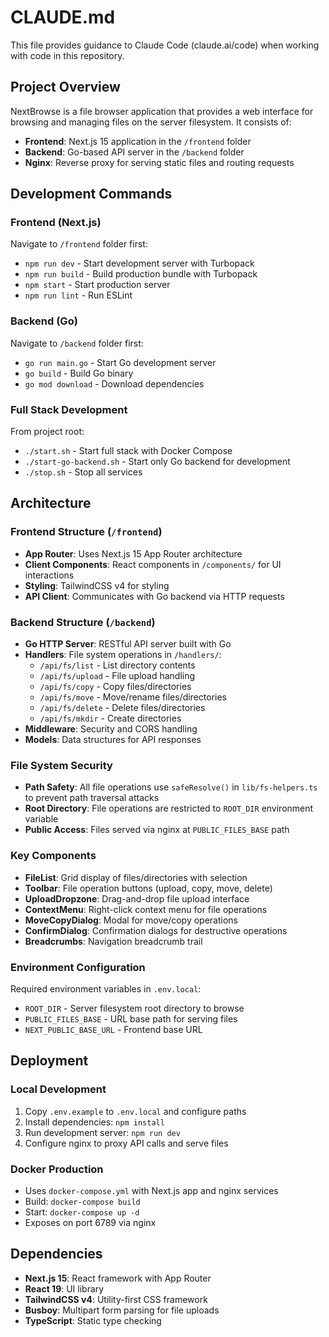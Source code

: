 # CLAUDE.md

This file provides guidance to Claude Code (claude.ai/code) when working with code in this repository.

## Project Overview

NextBrowse is a file browser application that provides a web interface for browsing and managing files on the server filesystem. It consists of:
- **Frontend**: Next.js 15 application in the `/frontend` folder
- **Backend**: Go-based API server in the `/backend` folder  
- **Nginx**: Reverse proxy for serving static files and routing requests

## Development Commands

### Frontend (Next.js)
Navigate to `/frontend` folder first:
- `npm run dev` - Start development server with Turbopack
- `npm run build` - Build production bundle with Turbopack  
- `npm start` - Start production server
- `npm run lint` - Run ESLint

### Backend (Go)
Navigate to `/backend` folder first:
- `go run main.go` - Start Go development server
- `go build` - Build Go binary
- `go mod download` - Download dependencies

### Full Stack Development
From project root:
- `./start.sh` - Start full stack with Docker Compose
- `./start-go-backend.sh` - Start only Go backend for development
- `./stop.sh` - Stop all services

## Architecture

### Frontend Structure (`/frontend`)
- **App Router**: Uses Next.js 15 App Router architecture
- **Client Components**: React components in `/components/` for UI interactions
- **Styling**: TailwindCSS v4 for styling
- **API Client**: Communicates with Go backend via HTTP requests

### Backend Structure (`/backend`)
- **Go HTTP Server**: RESTful API server built with Go
- **Handlers**: File system operations in `/handlers/`:
  - `/api/fs/list` - List directory contents
  - `/api/fs/upload` - File upload handling
  - `/api/fs/copy` - Copy files/directories
  - `/api/fs/move` - Move/rename files/directories  
  - `/api/fs/delete` - Delete files/directories
  - `/api/fs/mkdir` - Create directories
- **Middleware**: Security and CORS handling
- **Models**: Data structures for API responses

### File System Security
- **Path Safety**: All file operations use `safeResolve()` in `lib/fs-helpers.ts` to prevent path traversal attacks
- **Root Directory**: File operations are restricted to `ROOT_DIR` environment variable
- **Public Access**: Files served via nginx at `PUBLIC_FILES_BASE` path

### Key Components
- **FileList**: Grid display of files/directories with selection
- **Toolbar**: File operation buttons (upload, copy, move, delete)
- **UploadDropzone**: Drag-and-drop file upload interface
- **ContextMenu**: Right-click context menu for file operations
- **MoveCopyDialog**: Modal for move/copy operations
- **ConfirmDialog**: Confirmation dialogs for destructive operations
- **Breadcrumbs**: Navigation breadcrumb trail

### Environment Configuration
Required environment variables in `.env.local`:
- `ROOT_DIR` - Server filesystem root directory to browse
- `PUBLIC_FILES_BASE` - URL base path for serving files
- `NEXT_PUBLIC_BASE_URL` - Frontend base URL

## Deployment

### Local Development
1. Copy `.env.example` to `.env.local` and configure paths
2. Install dependencies: `npm install`
3. Run development server: `npm run dev`
4. Configure nginx to proxy API calls and serve files

### Docker Production
- Uses `docker-compose.yml` with Next.js app and nginx services
- Build: `docker-compose build`
- Start: `docker-compose up -d`
- Exposes on port 6789 via nginx

## Dependencies
- **Next.js 15**: React framework with App Router
- **React 19**: UI library
- **TailwindCSS v4**: Utility-first CSS framework
- **Busboy**: Multipart form parsing for file uploads
- **TypeScript**: Static type checking
